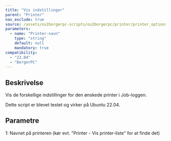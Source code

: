 ```yaml
---
title: "Vis indstillinger"
parent: "Printer"
nav_exclude: true
source: /assets/os2borgerpc-scripts/os2borgerpc/printer/printer_options_get.sh
parameters:
  - name: "Printer-navn"
    type: "string"
    default: null
    mandatory: true
compatibility:  
  - "22.04"
  - "BorgerPC"
---
```


## Beskrivelse
Vis de forskellige indstillinger for den ønskede printer i Job-loggen.

Dette script er blevet testet og virker på Ubuntu 22.04.

## Parametre
1: Navnet på printeren (kør evt. "Printer - Vis printer-liste" for at finde det)

